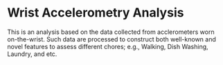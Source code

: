 # Wrist Accelerometry Analysis
This is an analysis based on the data collected from acclerometers worn on-the-wrist. Such data are processed to construct both well-known and novel features to assess different chores; e.g., Walking, Dish Washing, Laundry, and etc.
